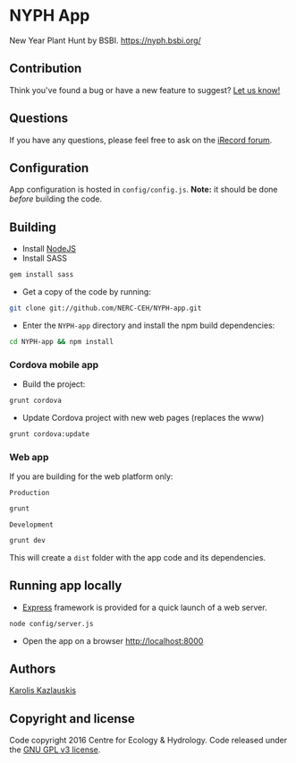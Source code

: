 # NYPH App

New Year Plant Hunt by BSBI. https://nyph.bsbi.org/

## Contribution

Think you've found a bug or have a new feature to suggest?
[Let us know!](https://github.com/NERC-CEH/NYPH-app/issues)

## Questions

If you have any questions, please feel free to ask on the
[iRecord forum](http://www.brc.ac.uk/irecord/forum/26).


## Configuration

App configuration is hosted in `config/config.js`. **Note:** it should be done
 *before* building the code.


## Building

- Install [NodeJS](http://nodejs.org/)
- Install SASS 

```bash
gem install sass
```

- Get a copy of the code by running:

```bash
git clone git://github.com/NERC-CEH/NYPH-app.git
```

- Enter the `NYPH-app` directory and install the npm build dependencies:

```bash
cd NYPH-app && npm install
```


### Cordova mobile app

- Build the project:

```bash
grunt cordova
```

- Update Cordova project with new web pages (replaces the www)

```bash
grunt cordova:update
```

### Web app

If you are building for the web platform only:

`Production`

```bash
grunt
```

`Development`

```bash
grunt dev
```

This will create a `dist` folder with the app code and its dependencies.


## Running app locally

- [Express](http://expressjs.com/) framework is provided for a quick
launch of a web server.

```bash
node config/server.js
```

- Open the app on a browser [http://localhost:8000](http://localhost:8000)


## Authors

[Karolis Kazlauskis](https://github.com/kazlauskis)


## Copyright and license

Code copyright 2016 Centre for Ecology & Hydrology.
Code released under the [GNU GPL v3 license](LICENSE).
